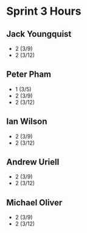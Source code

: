 # Sprint 3 Hours

## Jack Youngquist

- 2 (3/9)
- 2 (3/12)

## Peter Pham

- 1 (3/5)
- 2 (3/9)
- 2 (3/12)

## Ian Wilson

- 2 (3/9)
- 2 (3/12)

## Andrew Uriell

- 2 (3/9)
- 2 (3/12)

## Michael Oliver

- 2 (3/9)
- 2 (3/12)
